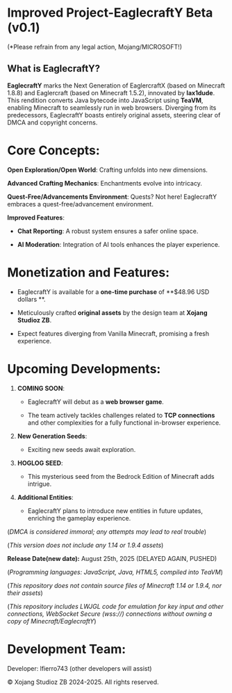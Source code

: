 # Improved Project-EaglecraftY Beta (v0.1)

(*Please refrain from any legal action, Mojang/MICROSOFT!)

## What is EaglecraftY?
**EaglecraftY** marks the Next Generation of EaglercraftX (based on Minecraft 1.8.8) and Eaglercraft (based on Minecraft 1.5.2), innovated by **lax1dude**. This rendition converts Java bytecode into JavaScript using **TeaVM**, enabling Minecraft to seamlessly run in web browsers. Diverging from its predecessors, EaglecraftY boasts entirely original assets, steering clear of DMCA and copyright concerns.

# Core Concepts:
**Open Exploration/Open World**: Crafting unfolds into new dimensions.

**Advanced Crafting Mechanics**: Enchantments evolve into intricacy.

**Quest-Free/Advancements Environment**: Quests? Not here! EaglecraftY embraces a quest-free/advancement environment.

**Improved Features**:

- **Chat Reporting**: A robust system ensures a safer online space.
  
- **AI Moderation**: Integration of AI tools enhances the player experience.

# Monetization and Features:

- EaglecraftY is available for a **one-time purchase** of **$48.96 USD dollars **.

- Meticulously crafted **original assets** by the design team at **Xojang Studioz ZB**.

- Expect features diverging from Vanilla Minecraft, promising a fresh experience.

# Upcoming Developments:

1. **COMING SOON**:
   
   - EaglecraftY will debut as a **web browser game**.
   
   - The team actively tackles challenges related to **TCP connections** and other complexities for a fully functional in-browser experience.

2. **New Generation Seeds**:
   
   - Exciting new seeds await exploration.

3. **HOGLOG SEED**:
   
   - This mysterious seed from the Bedrock Edition of Minecraft adds intrigue.

4. **Additional Entities**:
   
   - EaglecraftY plans to introduce new entities in future updates, enriching the gameplay experience.

(*DMCA is considered immoral; any attempts may lead to real trouble*)

(*This version does not include any 1.14 or 1.9.4 assets*)

**Release Date(new date):** August 25th, 2025 (DELAYED AGAIN, PUSHED)


(*Programming languages: JavaScript, Java, HTML5, compiled into TeaVM*)

(*This repository does not contain source files of Minecraft 1.14 or 1.9.4, nor their assets*)

(*This repository includes LWJGL code for emulation for key input and other connections, WebSocket Secure (wss://) connections without owning a copy of Minecraft/EaglecraftY*)

# Development Team:

Developer: lfierro743 (other developers will assist)

© Xojang Studioz ZB 2024-2025. All rights reserved.
